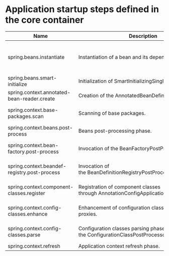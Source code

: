 # Application startup steps defined in the core container

Name|Description|Tags
--|--|--
spring.beans.instantiate|Instantiation of a bean and its dependencies.|beanName the name of the bean, beanType the type required at the injection point.
spring.beans.smart&#45;initialize|Initialization of SmartInitializingSingleton beans.|beanName the name of the bean.
spring.context.annotated&#45;bean&#45;reader.create|Creation of the AnnotatedBeanDefinitionReader.|
spring.context.base&#45;packages.scan|Scanning of base packages.|packages array of base packages for scanning.
spring.context.beans.post&#45;process|Beans post&#45;processing phase.|
spring.context.bean&#45;factory.post&#45;process|Invocation of the BeanFactoryPostProcessor beans.|postProcessor the current post&#45;processor.
spring.context.beandef&#45;registry.post&#45;process|Invocation of the BeanDefinitionRegistryPostProcessor beans.|postProcessor the current post&#45;processor.
spring.context.component&#45;classes.register|Registration of component classes through AnnotationConfigApplicationContext#register.|classes array of given classes for registration.
spring.context.config&#45;classes.enhance|Enhancement of configuration classes with CGLIB proxies.|classCount count of enhanced classes.
spring.context.config&#45;classes.parse|Configuration classes parsing phase with the ConfigurationClassPostProcessor.|classCount count of processed classes.
spring.context.refresh|Application context refresh phase.|
